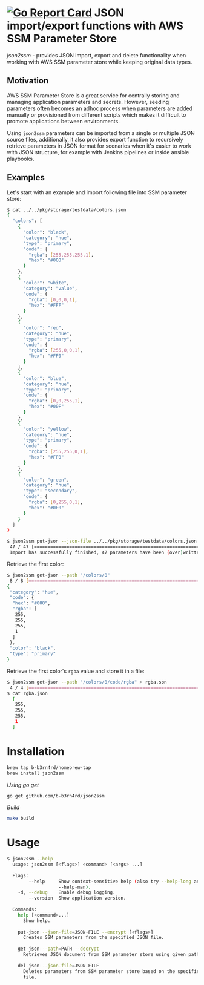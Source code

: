 [![Go Report Card](https://goreportcard.com/badge/github.com/mipmip/json2ssm)](https://goreportcard.com/report/github.com/mipmip/json2ssm) JSON import/export functions with AWS SSM Parameter Store
================================================
*json2ssm* - provides JSON import, export and delete functionality when working with AWS SSM parameter store while keeping original data types.

Motivation
--------------
AWS SSM Parameter Store is a great service for centrally storing and managing application parameters and secrets.
However, seeding parameters often becomes an adhoc process when parameters are added manually
or provisioned from different scripts which makes it difficult to promote applications between environments.

Using `json2ssm` parameters can be imported from a single or multiple JSON source files, additionally, it also provides export function to recursively retrieve parameters in JSON format for scenarios
when it's easier to work with JSON structure, for example with Jenkins pipelines or inside ansible playbooks.

Examples
----------------

Let's start with an example and import following file into SSM parameter store:

```bash
$ cat ../../pkg/storage/testdata/colors.json
{
  "colors": [
    {
      "color": "black",
      "category": "hue",
      "type": "primary",
      "code": {
        "rgba": [255,255,255,1],
        "hex": "#000"
      }
    },
    {
      "color": "white",
      "category": "value",
      "code": {
        "rgba": [0,0,0,1],
        "hex": "#FFF"
      }
    },
    {
      "color": "red",
      "category": "hue",
      "type": "primary",
      "code": {
        "rgba": [255,0,0,1],
        "hex": "#FF0"
      }
    },
    {
      "color": "blue",
      "category": "hue",
      "type": "primary",
      "code": {
        "rgba": [0,0,255,1],
        "hex": "#00F"
      }
    },
    {
      "color": "yellow",
      "category": "hue",
      "type": "primary",
      "code": {
        "rgba": [255,255,0,1],
        "hex": "#FF0"
      }
    },
    {
      "color": "green",
      "category": "hue",
      "type": "secondary",
      "code": {
        "rgba": [0,255,0,1],
        "hex": "#0F0"
      }
    }
  ]
}
```

```bash
$ json2ssm put-json --json-file ../../pkg/storage/testdata/colors.json
 47 / 47 [=============================================================================>]  100%
 Import has successfully finished, 47 parameters have been (over)written to SSM parameter store. 
```

Retrieve the first color:

```bash
$ json2ssm get-json --path "/colors/0"
 8 / 8 [==============================================================================] 8s
{
 "category": "hue",
 "code": {
  "hex": "#000",
  "rgba": [
   255,
   255,
   255,
   1
  ]
 },
 "color": "black",
 "type": "primary"
}
```

Retrieve the first color's `rgba` value and store it in a file:
```bash
$ json2ssm get-json --path "/colors/0/code/rgba" > rgba.son
 4 / 4 [==============================================================================] 2s
$ cat rgba.json 
  [
   255,
   255,
   255,
   1
  ]
```

Installation
=============
```bash
brew tap b-b3rn4rd/homebrew-tap
brew install json2ssm
```

*Using go get*

```bash
go get github.com/b-b3rn4rd/json2ssm
```

*Build*

```bash
make build
```

Usage
=============
```bash
$ json2ssm --help
  usage: json2ssm [<flags>] <command> [<args> ...]
  
  Flags:
        --help     Show context-sensitive help (also try --help-long and
                   --help-man).
    -d, --debug    Enable debug logging.
        --version  Show application version.
  
  Commands:
    help [<command>...]
      Show help.
  
    put-json --json-file=JSON-FILE --encrypt [<flags>]
      Creates SSM parameters from the specified JSON file.
  
    get-json --path=PATH --decrypt
      Retrieves JSON document from SSM parameter store using given path (prefix).
  
    del-json --json-file=JSON-FILE
      Deletes parameters from SSM parameter store based on the specified JSON
      file.

```
